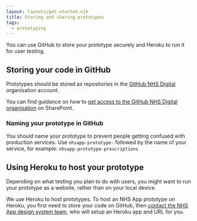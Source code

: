 ```yaml
---
layout: layouts/get-started.njk
title: Storing and sharing prototypes
tags:
  - prototyping
---
```


You can use GitHub to store your prototype securely and Heroku to run it for user testing.

## Storing your code in GitHub

Prototypes should be stored as repositories in the [GitHub NHS Digital](https://github.com/NHSDigital) organisation account.

You can find guidance on how to [get access to the GitHub NHS Digital organisation](https://nhs.sharepoint.com/:u:/r/sites/X26_EngineeringCOE/SitePages/GitHub-User---how-to-request-access.aspx?csf=1&web=1&e=7WzUKB) on SharePoint.

### Naming your prototype in GitHub

You should name your prototype to prevent people getting confused with production services. Use `nhsapp-prototype-` followed by the name of your service, for example: `nhsapp-prototype-prescriptions`

## Using Heroku to host your prototype

Depending on what testing you plan to do with users, you might want to run your prototype as a website, rather than on your local device.

We use Heroku to host prototypes. To host an NHS App prototype on Heroku, you first need to store your code on GitHub, then [contact the NHS App design system team](/community/help-and-feedback/), who will setup an Heroku app and URL for you.
